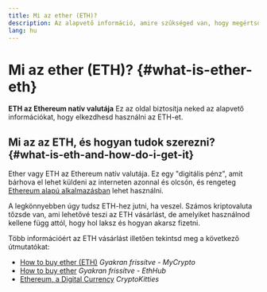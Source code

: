 ```yaml
---
title: Mi az ether (ETH)?
description: Az alapvető információ, amire szűkséged van, hogy megértsd az ETH-et.
lang: hu
---
```


# Mi az ether (ETH)? {#what-is-ether-eth}

<div class="featured">

**ETH az Ethereum natív valutája** Ez az oldal biztosítja neked az alapvető információkat, hogy elkezdhesd használni az ETH-et.

</div>

## Mi az az ETH, és hogyan tudok szerezni? {#what-is-eth-and-how-do-i-get-it}

Ether vagy ETH az Ethereum natív valutája. Ez egy "digitális pénz", amit bárhova el lehet küldeni az interneten azonnal és olcsón, és rengeteg [Ethereum alapú alkalmazásban](/hu/dapps/) lehet használni.

A legkönnyebben úgy tudsz ETH-hez jutni, ha veszel. Számos kriptovaluta tőzsde van, ami lehetővé teszi az ETH vásárlást, de amelyiket használnod kellene függ attól, hogy hol laksz és hogyan akarsz fizetni.

Több információért az ETH vásárlást illetően tekintsd meg a következő útmutatókat:

- [How to buy ether (ETH)](https://support.mycrypto.com/how-to/getting-started/how-to-buy-ether-with-usd) _Gyakran frissítve - MyCrypto_
- [How to buy ether](https://docs.ethhub.io/using-ethereum/how-to-buy-ether/) _Gyakran frissítve - EthHub_
- [Ethereum, a Digital Currency](https://www.cryptokitties.co/faq#ethereum-a-digital-currency) _CryptoKitties_
